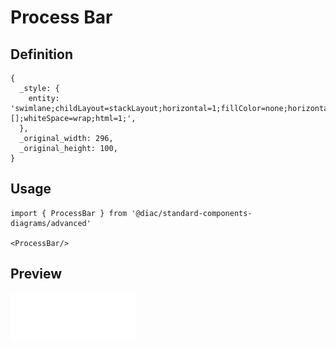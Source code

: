 # Process Bar

## Definition

```
{
  _style: { 
    entity: 'swimlane;childLayout=stackLayout;horizontal=1;fillColor=none;horizontalStack=1;resizeParent=1;resizeParentMax=0;resizeLast=0;collapsible=0;strokeColor=none;stackBorder=10;stackSpacing=-12;resizable=1;align=center;points=[];whiteSpace=wrap;html=1;',
  },
  _original_width: 296,
  _original_height: 100,
}
```

## Usage

```
import { ProcessBar } from '@diac/standard-components-diagrams/advanced'

<ProcessBar/>
```

## Preview

<img src="./process-bar.png" width="200"/>
